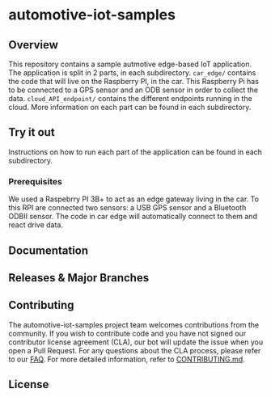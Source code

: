 

# automotive-iot-samples

## Overview

This repository contains a sample autmotive edge-based IoT application. The application is split in 2 parts, in each subdirectory. `car_edge/` contains the code that will live on the Raspberry PI, in the car. This Raspberry Pi has to be connected to a GPS sensor and an ODB sensor in order to collect the data. `cloud_API_endpoint/` contains the different endpoints running in the cloud. More information on each part can be found in each subdirectory.

## Try it out

Instructions on how to run each part of the application can be found in each subdirectory.

### Prerequisites

We used a Raspebrry PI 3B+ to act as an edge gateway living in the car. To this RPI are connected two sensors: a USB GPS sensor and a Bluetooth ODBII sensor. The code in car edge will automatically connect to them and react drive data.

## Documentation

## Releases & Major Branches

## Contributing

The automotive-iot-samples project team welcomes contributions from the community. If you wish to contribute code and you have not
signed our contributor license agreement (CLA), our bot will update the issue when you open a Pull Request. For any
questions about the CLA process, please refer to our [FAQ](https://cla.vmware.com/faq). For more detailed information,
refer to [CONTRIBUTING.md](CONTRIBUTING.md).

## License
